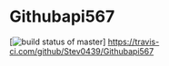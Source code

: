 # Githubapi567
[![build status of master](https://travis-ci.org/Stev0439/Githubapi567.svg?branch=master)] 
https://travis-ci.com/github/Stev0439/Githubapi567
